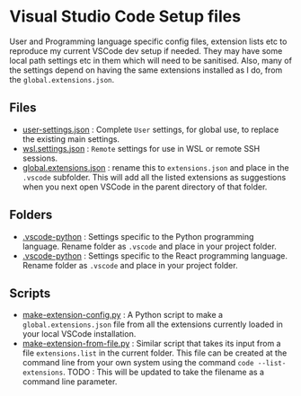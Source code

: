 # Visual Studio Code Setup files

User and Programming language specific config files, extension lists etc to
reproduce my current VSCode dev setup if needed. They may have some local path
settings etc in them which will need to be sanitised. Also, many of the settings
depend on having the same extensions installed as I do, from the
`global.extensions.json`.

## Files

- [user-settings.json](./user.settings.json) : Complete `User` settings, for
  global use, to replace the existing main settings.
- [wsl.settings.json](./wsl.settings.json) : `Remote` settings for use in WSL or
  remote SSH sessions.
- [global.extensions.json](./global.extensions.json) : rename this to
  `extensions.json` and place in the `.vscode` subfolder. This will add all the
  listed extensions as suggestions when you next open VSCode in the parent
  directory of that folder.

## Folders

- [.vscode-python](./.vscode-python/) : Settings specific to the Python
  programming language. Rename folder as `.vscode` and place in your project
  folder.
- [.vscode-python](./.vscode-react/) : Settings specific to the React
  programming language. Rename folder as `.vscode` and place in your project
  folder.

## Scripts

- [make-extension-config.py](./make-extension-config.py) : A Python script to
  make a `global.extensions.json` file from all the extensions currently loaded
  in your local VSCode installation.
- [make-extension-from-file.py](./make-extension-from-file.py) : Similar script
  that takes its input from a file `extensions.list` in the current folder. This
  file can be created at the command line from your own system using the command
  `code --list-extensions`. TODO : This will be updated to take the filename as
  a command line parameter.
